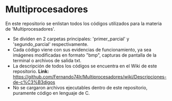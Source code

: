 # Multiprocesadores

En este repositorio se enlistan todos los códigos utilizados para la materia de
'Multiprocesadores'.

-   Se dividen en 2 carpetas principales: 'primer_parcial' y 'segundo_parcial'
    respectivamente.
-   Cada código viene con sus evidencias de funcionamiento, ya sea imágenes
    modificadas en formato "bmp", capturas de pantalla de la terminal o archivos
    de salida txt.
-   La descripción de todos los códigos se encuentra en el Wiki de este repositorio.
    **Link:** https://github.com/Fernando74lr/Multiprocesadores/wiki/Descripciones-de-c%C3%B3digos
-   No se cargaron archivos ejecutables dentro de este repositorio, puramente
    código en lenguaje de C.
